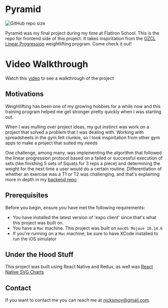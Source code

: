 # Pyramid 

<!--- These are examples. See https://shields.io for others or to customize this set of shields. You might want to include dependencies, project status and licence info here --->
![GitHub repo size](https://img.shields.io/github/repo-size/ohnickmoy/Pyramid_Frontend)

Pyramid was my final project during my time at Flatiron School. This is the repo for frontend side of this project. It takes inspiritation from the [GZCL Linear Progression](http://swoleateveryheight.blogspot.com/2014/07/the-gzcl-method-simplified_13.html) weightlifting program. Come check it out!

# Video Walkthrough

Watch this [video](https://www.youtube.com/watch?v=-inkiHxGZGI&t=7s) to see a walkthrough of the project

##  Motivations

Weightlifting has been one of my growing hobbies for a while now and this training program helped me get stronger pretty quickly when I was starting out. 

When I was mulling over project ideas, my gut instinct was work on a project that solved a problem that I was dealing with. Working with spreadsheets in the gym felt clunkie, so I took inspiritation from other gym apps to make a project that suited my needs 

One challenge, among many, was implementing the algorithm that followed the linear progression protocol based on a failed or successful execution of sets (like finishing 5 sets of Squats for 3 reps a piece) and determining the weight for the next time a user would do a certain routine. Differentiation of whether an exercise was a T1 or T2 was challenging, and that's explaining more in depth in my [backend repo](https://github.com/ohnickmoy/Pyramid_Backend) 

## Prerequisites

Before you begin, ensure you have met the following requirements:
* You have installed the latest version of 'expo client' since that's what this project was built on.
* You have a `Mac` machine. This project was built on `macOS Mojave 10.14.6`
* If you're running on a `Mac` machine, be sure to have XCode installed to run the iOS simulator

## Under the Hood Stuff

This project was built using React Native and Redux, as well was [React Native SVG Charts](https://github.com/JesperLekland/react-native-svg-charts)

## Contact

If you want to contact me you can reach me at <nicksmoy@gmail.com>.
